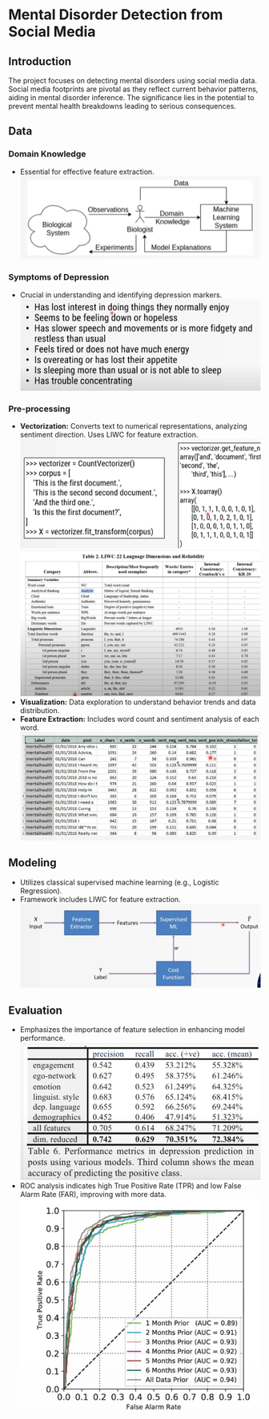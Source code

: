 # Mental Disorder Detection from Social Media

## Introduction
The project focuses on detecting mental disorders using social media data. Social media footprints are pivotal as they reflect current behavior patterns, aiding in mental disorder inference. The significance lies in the potential to prevent mental health breakdowns leading to serious consequences.

## Data
### Domain Knowledge
- Essential for effective feature extraction.
  ![Domain Knowledge](image.png)

### Symptoms of Depression
- Crucial in understanding and identifying depression markers.
  ![Symptoms of Depression](image-1.png)

### Pre-processing
- **Vectorization:** Converts text to numerical representations, analyzing sentiment direction. Uses LIWC for feature extraction.
  ![Vectorization](image-2.png)
  ![LIWC](image-3.png)
- **Visualization:** Data exploration to understand behavior trends and data distribution.
- **Feature Extraction:** Includes word count and sentiment analysis of each word.
  ![Available Data](image-5.png)

## Modeling
- Utilizes classical supervised machine learning (e.g., Logistic Regression).
- Framework includes LIWC for feature extraction.
  ![Model Framework](image-4.png)

## Evaluation
- Emphasizes the importance of feature selection in enhancing model performance.
  ![Evaluation](image-6.png)
- ROC analysis indicates high True Positive Rate (TPR) and low False Alarm Rate (FAR), improving with more data.
  ![ROC Analysis](image-7.png)
